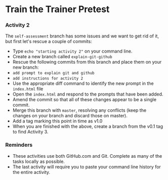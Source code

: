 # Train the Trainer Pretest

### Activity 2

The `self-assessment` branch has some issues and we want to get rid of it, but first let's rescue a couple of commits:

- Type `echo "starting activity 2"` on your command line.
- Create a new branch called `explain-git-github`
- Rescue the following commits from this branch and place them on your new branch:
 - `add prompt to explain git and github`
 - `add instructions for activity 2`
- Use the appropriate diff command to identify the new prompt in the `index.html` file
- Open the `index.html` and respond to the prompts that have been added.
- Amend the commit so that all of these changes appear to be a single commit.
- Merge this branch with `master`, resolving any conflicts (keep the changes on your branch and discard those on master).
- Add a tag marking this point in time as v1.0
- When you are finished with the above, create a branch from the v0.1 tag to find Activity 3.


### Reminders

- These activities use both GitHub.com and Git. Complete as many of the tasks locally as possible.
- The last activity will require you to paste your command line history for the entire activity.
